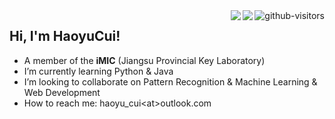 <a href="https://github.com/HaoyuCui/"> 
  <img align="right", src="https://komarev.com/ghpvc/?username=Haoyucui&label=Visitors&color=blue&style=flat&logo=github%22%20alt=%22gtihub-visitors%22" alt="github-visitors"/> 
</a>

<a href="https://blog.csdn.net/CalvinTri"> 
  <img align="right", src="https://img.shields.io/static/v1?label=Blog&message=CSDN&color=red"/>
</a>

<a href="https://imic.nuist.edu.cn"> 
  <img align="right", src="https://img.shields.io/static/v1?label=Org&message=iMIC&color=green"/>
</a>

## Hi, I'm HaoyuCui!

-   A member of the **iMIC** (Jiangsu Provincial Key Laboratory)
-   I’m currently learning Python & Java
-   I’m looking to collaborate on Pattern Recognition & Machine Learning & Web Development
-   How to reach me: haoyu_cui\<at>outlook.com
